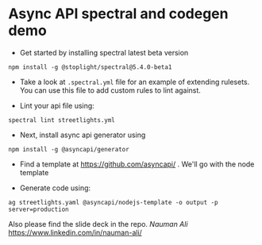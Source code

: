 # Async API spectral and codegen demo

- Get started by installing spectral latest beta version
```
npm install -g @stoplight/spectral@5.4.0-beta1
```

- Take a look at `.spectral.yml` file for an example of extending rulesets. You can use this file to add custom rules to lint against. 

- Lint your api file using:
```
spectral lint streetlights.yml
```

- Next, install async api generator using
```
npm install -g @asyncapi/generator
```

- Find a template at https://github.com/asyncapi/ . We'll go with the node template

- Generate code using:
```
ag streetlights.yaml @asyncapi/nodejs-template -o output -p server=production
```

Also please find the slide deck in the repo. 
*Nauman Ali*
https://www.linkedin.com/in/nauman-ali/